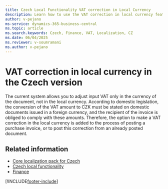 ```yaml
---
title: Czech Local Functionality VAT correction in Local Currency
description: Learn how to use the VAT correction in local currency feature in the Czech version of Business Central.
author: v-pejano
ms-service: dynamics-365-business-central
ms.topic: article
ms.search.keywords: Czech, Finance, VAT, Localization, CZ
ms.date: 06/04/2025
ms.reviewer: v-soumramani
ms.author: v-pejano
---
```


# VAT correction in local currency in the Czech version

The current system allows you to adjust input VAT only in the currency of the document, not in the local currency. According to domestic legislation, the conversion of the VAT amount to CZK must be stated on domestic documents issued in a foreign currency, and the recipient of the invoice is obliged to comply with these amounts. Therefore, the option to make a VAT correction in the local currency is added to the process of posting a purchase invoice, or to post this correction from an already posted document.

## Related information

- [Core localization pack for Czech](ui-extensions-core-localization-pack-cz.md)  
- [Czech local functionality](czech-local-functionality.md)  
- [Finance](../../finance.md)  

[!INCLUDE[footer-include](../../includes/footer-banner.md)]
